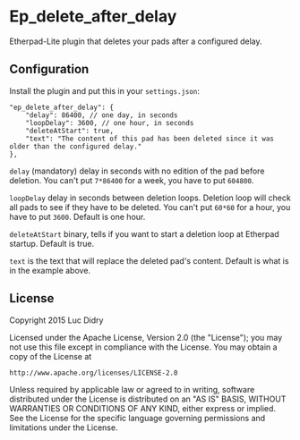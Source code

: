 # Ep_delete_after_delay

Etherpad-Lite plugin that deletes your pads after a configured delay.

## Configuration

Install the plugin and put this in your `settings.json`:

    "ep_delete_after_delay": {
        "delay": 86400, // one day, in seconds
        "loopDelay": 3600, // one hour, in seconds
        "deleteAtStart": true,
        "text": "The content of this pad has been deleted since it was older than the configured delay."
    },

`delay` (mandatory) delay in seconds with no edition of the pad before deletion. You can't put `7*86400` for a week, you have to put `604800`.

`loopDelay` delay in seconds between deletion loops. Deletion loop will check all pads to see if they have to be deleted. You can't put `60*60` for a hour, you have to put `3600`. Default is one hour.

`deleteAtStart` binary, tells if you want to start a deletion loop at Etherpad startup. Default is true.

`text` is the text that will replace the deleted pad's content. Default is what is in the example above.

## License

Copyright 2015 Luc Didry

Licensed under the Apache License, Version 2.0 (the "License");
you may not use this file except in compliance with the License.
You may obtain a copy of the License at

    http://www.apache.org/licenses/LICENSE-2.0

Unless required by applicable law or agreed to in writing, software
distributed under the License is distributed on an "AS IS" BASIS,
WITHOUT WARRANTIES OR CONDITIONS OF ANY KIND, either express or implied.
See the License for the specific language governing permissions and
limitations under the License.
